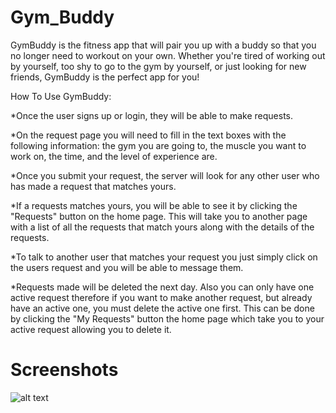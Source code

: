 # Gym_Buddy
GymBuddy is the fitness app that will pair you up with a buddy so that you no longer need to workout on your own. Whether you're tired of working out by yourself, too shy to go to the gym by yourself, or just looking for new friends, GymBuddy is the perfect app for you!

How To Use GymBuddy:

*Once the user signs up or login, they will be able to make requests.

*On the request page you will need to fill in the text boxes with the following information: the gym you are going to, the muscle you want to work on, the time, and the level of experience are. 

*Once you submit your request, the server will look for any other user who has made a request that matches yours.

*If a requests matches yours, you will be able to see it by clicking the "Requests" button on the home page. This will take you to another page with a list of all the requests that match yours along with the details of the requests.

*To talk to another user that matches your request you just simply click on the users request and you will be able to message them.

*Requests made will be deleted the next day. Also you can only have one active request therefore if you want to make another request, but already have an active one, you must delete the active one first. This can be done by clicking the "My Requests" button the home page which take you to your active request allowing you to delete it.

# Screenshots
![alt text](http://funkyimg.com/view/2L14f)

